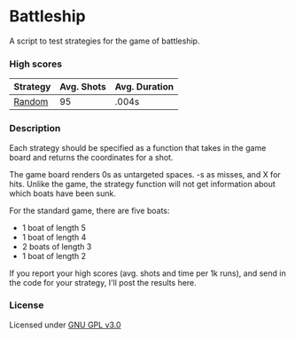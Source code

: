 Battleship
===========
A script to test strategies for the game of battleship.


### High scores

Strategy | Avg. Shots | Avg. Duration
---------|------------|---------------
[Random](./strategies/random_shot.py) | 95 | .004s


### Description

Each strategy should be specified as a function that takes
in the game board and returns the coordinates for a shot.

The game board renders 0s as untargeted spaces. -s as misses,
and X for hits. Unlike the game, the strategy function will not 
get information about which boats have been sunk.

For the standard game, there are five boats:
- 1 boat of length 5
- 1 boat of length 4
- 2 boats of length 3
- 1 boat of length 2

If you report your high scores (avg. shots and time per 1k runs),
and send in the code for your strategy, I'll post the results here.

### License
Licensed under [GNU GPL v3.0](./license.txt)
